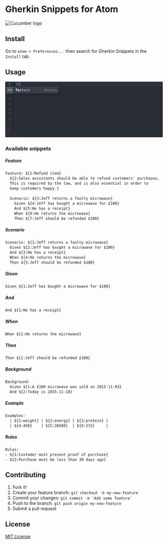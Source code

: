 # Gherkin Snippets for Atom

![Cucumber logo](https://cucumber.io/images/cucumber-logo.svg)

## Install
Go to `atom > Preferences...` then search for Gherkin Snippets in the `Install` tab.

## Usage

![Cucumber logo](https://raw.githubusercontent.com/andreasonny83/gherkin-snippets/master/doc/feature.gif)

### Available snippets

##### Feature

```
Feature: ${1:Refund item}
  ${2:Sales assistants should be able to refund customers' purchases.
  This is required by the law, and is also essential in order to
  keep customers happy.}

  Scenario: ${3:Jeff returns a faulty microwave}
    Given ${4:Jeff has bought a microwave for £100}
    And ${5:He has a receipt}
    When ${6:He returns the microwave}
    Then ${7:Jeff should be refunded £100}
```

##### Scenario

```
Scenario: ${1:Jeff returns a faulty microwave}
  Given ${2:Jeff has bought a microwave for $100}
  And ${3:He has a receipt}
  When ${4:He returns the microwave}
  Then ${5:Jeff should be refunded $100}

```

##### Given

```
Given ${1:Jeff has bought a microwave for $100}
```

##### And

```
And ${1:He has a receipt}
```

##### When

```
When ${1:He returns the microwave}
```

##### Then

```
Then ${1:Jeff should be refunded £100}
```

##### Background

```
Background:
  Given ${1:A £100 microwave was sold on 2015-11-03}
  And ${2:Today is 2015-11-18}
```

##### Example

```
Examples:
  | ${1:weight} | ${2:energy} | ${3:protein} |
  | ${4:450}    | ${5:26500}  | ${6:215}     |
```

##### Rules

```
Rules:
- ${1:Customer must present proof of purchase}
- ${2:Purchase must be less than 30 days ago}
```


## Contributing

1. Fork it!
2. Create your feature branch: `git checkout -b my-new-feature`
3. Commit your changes: `git commit -m 'Add some feature'`
4. Push to the branch: `git push origin my-new-feature`
5. Submit a pull request

## License

[MIT License](https://github.com/andreasonny83/gherkin-snippets/LICENSE.md)
